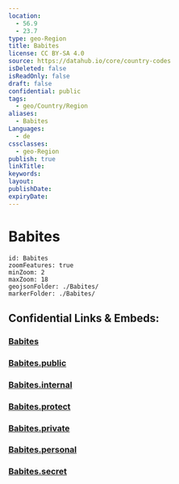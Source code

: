 ```yaml
---
location:
  - 56.9
  - 23.7
type: geo-Region
title: Babites
license: CC BY-SA 4.0
source: https://datahub.io/core/country-codes
isDeleted: false
isReadOnly: false
draft: false
confidential: public
tags:
  - geo/Country/Region
aliases:
  - Babites
Languages:
  - de
cssclasses:
  - geo-Region
publish: true
linkTitle:
keywords:
layout:
publishDate:
expiryDate:
---
```


# Babites

```leaflet
id: Babites
zoomFeatures: true 
minZoom: 2 
maxZoom: 18
geojsonFolder: ./Babites/
markerFolder: ./Babites/
```


## Confidential Links & Embeds: 

### [Babites](/_Standards/Earth/Continent/Europe/Europe~North/Latvia/Counties/Babites.md) 

### [Babites.public](/_public/Earth/Continent/Europe/Europe~North/Latvia/Counties/Babites.public.md) 

### [Babites.internal](/_internal/Earth/Continent/Europe/Europe~North/Latvia/Counties/Babites.internal.md) 

### [Babites.protect](/_protect/Earth/Continent/Europe/Europe~North/Latvia/Counties/Babites.protect.md) 

### [Babites.private](/_private/Earth/Continent/Europe/Europe~North/Latvia/Counties/Babites.private.md) 

### [Babites.personal](/_personal/Earth/Continent/Europe/Europe~North/Latvia/Counties/Babites.personal.md) 

### [Babites.secret](/_secret/Earth/Continent/Europe/Europe~North/Latvia/Counties/Babites.secret.md)

